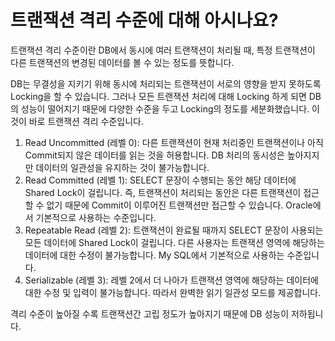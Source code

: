 # 트랜잭션 격리 수준에 대해 아시나요?

트랜잭션 격리 수준이란 DB에서 동시에 여러 트랜잭션이 처리될 때, 특정 트랜잭션이 다른 트랜잭션의 변경된 데이터를 볼 수 있는 정도를 뜻합니다.

DB는 무결성을 지키기 위해 동시에 처리되는 트랜잭션이 서로의 영향을 받지 못하도록 Locking을 할 수 있습니다. 그러나 모든 트랜잭션 처리에 대해 Locking 하게 되면 DB의 성능이 떨어지기 때문에 다양한 수준을 두고 Locking의 정도를 세분화했습니다. 이것이 바로 트랜잭션 격리 수준입니다.

1. Read Uncommitted (레벨 0): 다른 트랜잭션이 현재 처리중인 트랜잭션이나 아직 Commit되지 않은 데이터를 읽는 것을 허용합니다. DB 처리의 동시성은 높아지지만 데이터의 일관성을 유지하는 것이 불가능합니다.
2. Read Committed (레벨 1): SELECT 문장이 수행되는 동안 해당 데이터에 Shared Lock이 걸립니다. 즉, 트랜잭션이 처리되는 동안은 다른 트랜잭션이 접근할 수 없기 때문에 Commit이 이루어진 트랜잭션만 접근할 수 있습니다. Oracle에서 기본적으로 사용하는 수준입니다.
3. Repeatable Read (레벨 2): 트랜잭션이 완료될 때까지 SELECT 문장이 사용되는 모든 데이터에 Shared Lock이 걸립니다. 다른 사용자는 트랜잭션 영역에 해당하는 데이터에 대한 수정이 불가능합니다. My SQL에서 기본적으로 사용하는 수준입니다.
4. Serializable (레벨 3): 레벨 2에서 더 나아가 트랜잭션 영역에 해당하는 데이터에 대한 수정 및 입력이 불가능합니다. 따라서 완벽한 읽기 일관성 모드를 제공합니다.

격리 수준이 높아질 수록 트랜잭션간 고립 정도가 높아지기 때문에 DB 성능이 저하됩니다.